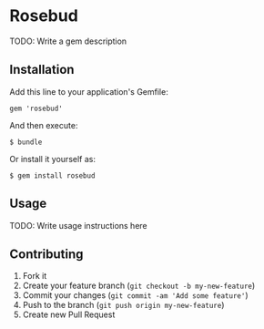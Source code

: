 # Rosebud

TODO: Write a gem description

## Installation

Add this line to your application's Gemfile:

    gem 'rosebud'

And then execute:

    $ bundle

Or install it yourself as:

    $ gem install rosebud

## Usage

TODO: Write usage instructions here

## Contributing

1. Fork it
2. Create your feature branch (`git checkout -b my-new-feature`)
3. Commit your changes (`git commit -am 'Add some feature'`)
4. Push to the branch (`git push origin my-new-feature`)
5. Create new Pull Request
